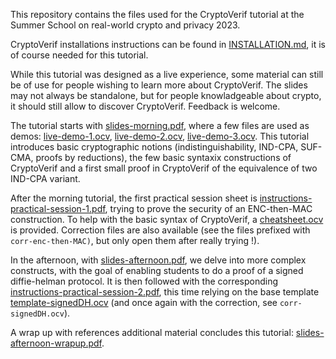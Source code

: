This repository contains the files used for the CryptoVerif tutorial at the Summer School on real-world crypto and privacy 2023.

CryptoVerif installations instructions can be found in [INSTALLATION.md](INSTALLATION.md), it is of course needed for this tutorial.

While this tutorial was designed as a live experience, some material can still be of use for people wishing to learn more about CryptoVerif. The slides may not always be standalone, but for people knowladgeable about crypto, it should still allow to discover CryptoVerif. Feedback is welcome.

The tutorial starts with [slides-morning.pdf](slides-morning.pdf), where a few files are used as demos: [live-demo-1.ocv](live-demo-1.ocv),  [live-demo-2.ocv](live-demo-2.ocv),  [live-demo-3.ocv](live-demo-3.ocv). This tutorial introduces basic cryptographic notions (indistinguishability, IND-CPA, SUF-CMA, proofs by reductions), the few basic syntaxix constructions of CryptoVerif and a first small proof in CryptoVerif of the equivalence of two IND-CPA variant.

After the morning tutorial, the first practical session sheet is [instructions-practical-session-1.pdf](instructions-practical-session-1.pdf), trying to prove the security of an ENC-then-MAC construction. To help with the basic syntax of CryptoVerif, a [cheatsheet.ocv](cheatsheet.ocv) is provided. Correction files are also available (see the files prefixed with `corr-enc-then-MAC)`, but only open them after really trying !).

In the afternoon, with [slides-afternoon.pdf](slides-afternoon.pdf), we delve into more complex constructs, with the goal of enabling students to do a proof of a signed diffie-helman protocol. It is then followed with the corresponding  [instructions-practical-session-2.pdf](instructions-practical-session-2.pdf), this time relying on the base template [template-signedDH.ocv](template-signedDH.ocv) (and once again with the correction, see `corr-signedDH.ocv`).

A wrap up with references additional material concludes this tutorial: [slides-afternoon-wrapup.pdf](slides-afternoon-wrapup.pdf).


